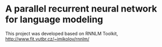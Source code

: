 # A parallel recurrent neural network for language modeling
This project was developed based on RNNLM Toolkit, http://www.fit.vutbr.cz/~imikolov/rnnlm/
